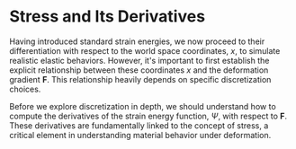 # Stress and Its Derivatives

Having introduced standard strain energies, we now proceed to their differentiation with respect to the world space coordinates, $x$, to  simulate realistic elastic behaviors. However, it's important to first establish the explicit relationship between these coordinates $x$ and the deformation gradient $\mathbf{F}$. This relationship heavily depends on specific discretization choices.

Before we explore discretization in depth, we should understand how to compute the derivatives of the strain energy function, $\Psi$, with respect to $\mathbf{F}$. These derivatives are fundamentally linked to the concept of stress, a critical element in understanding material behavior under deformation.
